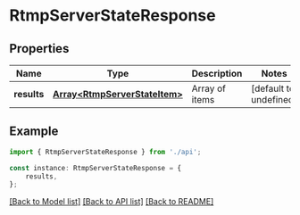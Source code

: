# RtmpServerStateResponse


## Properties

Name | Type | Description | Notes
------------ | ------------- | ------------- | -------------
**results** | [**Array&lt;RtmpServerStateItem&gt;**](RtmpServerStateItem.md) | Array of items | [default to undefined]

## Example

```typescript
import { RtmpServerStateResponse } from './api';

const instance: RtmpServerStateResponse = {
    results,
};
```

[[Back to Model list]](../README.md#documentation-for-models) [[Back to API list]](../README.md#documentation-for-api-endpoints) [[Back to README]](../README.md)
